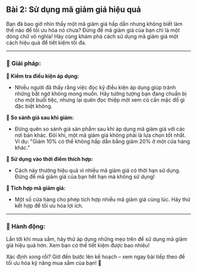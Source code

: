 ## Bài 2: Sử dụng mã giảm giá hiệu quả

Bạn đã bao giờ nhìn thấy một mã giảm giá hấp dẫn nhưng không biết làm thế nào để tối ưu hóa nó chưa? Đừng để mã giảm giá của bạn chỉ là một dòng chữ vô nghĩa! Hãy cùng khám phá cách sử dụng mã giảm giá một cách hiệu quả để tiết kiệm tối đa.

---

### 📌 Giải pháp:

**🔹 Kiểm tra điều kiện áp dụng:**
- Nhiều người đã thấy rằng việc đọc kỹ điều kiện áp dụng giúp tránh những bất ngờ không mong muốn. Hãy tưởng tượng bạn đang chuẩn bị cho một buổi tiệc, nhưng lại quên đọc thiệp mời xem có cần mặc đồ gì đặc biệt không.

**🔹 So sánh giá sau khi giảm:**
- Đừng quên so sánh giá sản phẩm sau khi áp dụng mã giảm giá với các nơi bán khác. Đôi khi, một mã giảm giá không phải là lựa chọn tốt nhất. Ví dụ: "Giảm 10% có thể không hấp dẫn bằng giảm 20% ở một cửa hàng khác."

**🔹 Sử dụng vào thời điểm thích hợp:**
- Cách này thường hiệu quả vì nhiều mã giảm giá có thời hạn sử dụng. Đừng để mã giảm giá của bạn hết hạn mà không sử dụng!

**🔹 Tích hợp mã giảm giá:**
- Một số cửa hàng cho phép tích hợp nhiều mã giảm giá cùng lúc. Hãy thử kết hợp để tối ưu hóa lợi ích.

---

### 🚀 Hành động:

Lần tới khi mua sắm, hãy thử áp dụng những mẹo trên để sử dụng mã giảm giá hiệu quả hơn. Xem bạn có thể tiết kiệm được bao nhiêu!

Xác định xong rồi? Giờ đến bước lên kế hoạch – xem ngay bài tiếp theo để tối ưu hóa kỹ năng mua sắm của bạn! 🛒